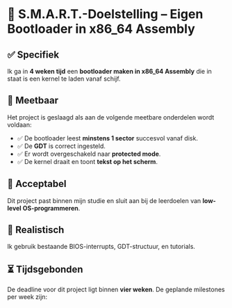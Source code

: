# 🎯 S.M.A.R.T.-Doelstelling – Eigen Bootloader in x86_64 Assembly

## ✅ Specifiek
Ik ga in **4 weken tijd** een **bootloader maken in x86_64 Assembly** die in staat is een kernel te laden vanaf schijf.

## 📏 Meetbaar
Het project is geslaagd als aan de volgende meetbare onderdelen wordt voldaan:

- ✅ De bootloader leest **minstens 1 sector** succesvol vanaf disk.
- ✅ De **GDT** is correct ingesteld.
- ✅ Er wordt overgeschakeld naar **protected mode**.
- ✅ De kernel draait en toont **tekst op het scherm**.

## 🤝 Acceptabel
Dit project past binnen mijn studie en sluit aan bij de leerdoelen van **low-level OS-programmeren**.

## 🧠 Realistisch
Ik gebruik bestaande BIOS-interrupts, GDT-structuur, en tutorials.

## ⏳ Tijdsgebonden
De deadline voor dit project ligt binnen **vier weken**. De geplande milestones per week zijn:
